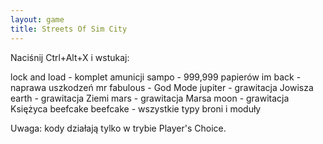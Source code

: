 ```yaml
---
layout: game
title: Streets Of Sim City
---
```


Naciśnij Ctrl+Alt+X i wstukaj:

lock and load 	- komplet amunicji
sampo 		- 999,999 papierów
im back 		- naprawa uszkodzeń
mr fabulous 	- God Mode
jupiter 		- grawitacja Jowisza
earth 		- grawitacja Ziemi
mars 		- grawitacja Marsa
moon 		- grawitacja Księżyca
beefcake beefcake	- wszystkie typy broni i moduły

Uwaga: kody działają tylko w trybie Player's Choice.
